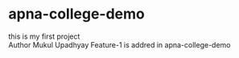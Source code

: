 # apna-college-demo
this is my first project
<br>
Author Mukul Upadhyay
Feature-1 is addred in apna-college-demo
